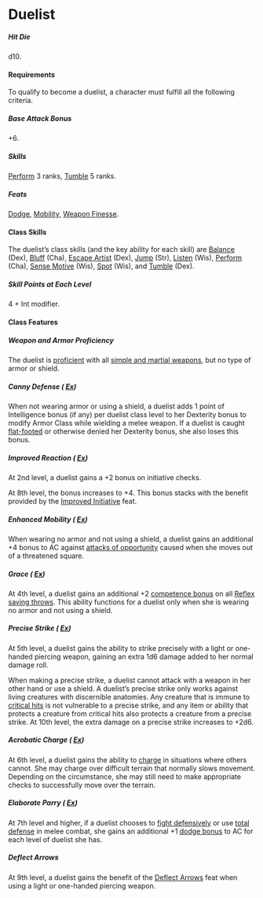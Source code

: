 # Duelist

##### Hit Die

d10.

#### Requirements

To qualify to become a duelist, a character must fulfill all the following criteria.

##### Base Attack Bonus

+6.

##### Skills

  [Perform](/srd/skills/perform.htm) 3 ranks, [Tumble](/srd/skills/tumble.htm) 5 ranks.

##### Feats

  [Dodge](/srd/feats.htm#dodge), [Mobility](/srd/feats.htm#mobility), [Weapon Finesse](/srd/feats.htm#weaponFinesse).

#### Class Skills

The duelist’s class skills (and the key ability for each skill) are [Balance](/srd/skills/balance.htm) (Dex), [Bluff](/srd/skills/bluff.htm) (Cha), [Escape Artist](/srd/skills/escapeArtist.htm) (Dex), [Jump](/srd/skills/jump.htm) (Str), [Listen](/srd/skills/listen.htm) (Wis), [Perform](/srd/skills/perform.htm) (Cha), [Sense Motive](/srd/skills/senseMotive.htm) (Wis), [Spot](/srd/skills/spot.htm) (Wis), and [Tumble](/srd/skills/tumble.htm) (Dex).

##### Skill Points at Each Level

4 + Int modifier.

#### Class Features

##### Weapon and Armor Proficiency

The duelist is [proficient](/srd/combat/combatModifiers.htm#weaponArmorAndShieldProficiency) with all [simple and martial weapons](/srd/equipment/weapons.htm#simpleMartialandExoticWeapons), but no type of armor or shield.

##### Canny Defense ( [Ex](/srd/specialAbilities.htm#extraordinaryAbilities))

When not wearing armor or using a shield, a duelist adds 1 point of Intelligence bonus (if any) per duelist class level to her Dexterity bonus to modify Armor Class while wielding a melee weapon. If a duelist is caught [flat-footed](/srd/conditionSummary.htm#flatFooted) or otherwise denied her Dexterity bonus, she also loses this bonus.

##### Improved Reaction ( [Ex](/srd/specialAbilities.htm#extraordinaryAbilities))

At 2nd level, a duelist gains a +2 bonus on initiative checks.

At 8th level, the bonus increases to +4. This bonus stacks with the benefit provided by the [Improved Initiative](/srd/feats.htm#improvedInitiative) feat.

##### Enhanced Mobility ( [Ex](/srd/specialAbilities.htm#extraordinaryAbilities))

When wearing no armor and not using a shield, a duelist gains an additional +4 bonus to AC against [attacks of opportunity](/srd/combat/attacksOfOpportunity.htm) caused when she moves out of a threatened square.

##### Grace ( [Ex](/srd/specialAbilities.htm#extraordinaryAbilities))

At 4th level, a duelist gains an additional +2 [competence bonus](/srd/theBasics.htm#competenceModifier) on all [Reflex saving throws](/srd/combat/combatStatistics.htm#reflex). This ability functions for a duelist only when she is wearing no armor and not using a shield.

##### Precise Strike ( [Ex](/srd/specialAbilities.htm#extraordinaryAbilities))

At 5th level, a duelist gains the ability to strike precisely with a light or one-handed piercing weapon, gaining an extra 1d6 damage added to her normal damage roll.

When making a precise strike, a duelist cannot attack with a weapon in her other hand or use a shield. A duelist’s precise strike only works against living creatures with discernible anatomies. Any creature that is immune to [critical hits](/srd/combat/actionsInCombat.htm#criticalHits) is not vulnerable to a precise strike, and any item or ability that protects a creature from critical hits also protects a creature from a precise strike. At 10th level, the extra damage on a precise strike increases to +2d6.

##### Acrobatic Charge ( [Ex](/srd/specialAbilities.htm#extraordinaryAbilities))

At 6th level, a duelist gains the ability to [charge](/srd/combat/specialAttacks.htm#charge) in situations where others cannot. She may charge over difficult terrain that normally slows movement. Depending on the circumstance, she may still need to make appropriate checks to successfully move over the terrain.

##### Elaborate Parry ( [Ex](/srd/specialAbilities.htm#extraordinaryAbilities))

At 7th level and higher, if a duelist chooses to [fight defensively](/srd/combat/actionsInCombat.htm#fightingDefensivelyasaStandardAction) or use [total defense](/srd/combat/actionsInCombat.htm#totalDefense) in melee combat, she gains an additional +1 [dodge bonus](/srd/theBasics.htm#dodgeBonus) to AC for each level of duelist she has.

##### Deflect Arrows

At 9th level, a duelist gains the benefit of the [Deflect Arrows](/srd/feats.htm#deflectArrows) feat when using a light or one-handed piercing weapon.
